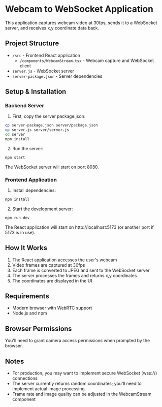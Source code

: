 # Webcam to WebSocket Application

This application captures webcam video at 30fps, sends it to a WebSocket server, and receives x,y coordinate data back.

## Project Structure

- `/src` - Frontend React application
  - `/components/WebcamStream.tsx` - Webcam capture and WebSocket client
- `server.js` - WebSocket server
- `server-package.json` - Server dependencies

## Setup & Installation

### Backend Server

1. First, copy the server package.json:
```bash
cp server-package.json server/package.json
cp server.js server/server.js
cd server
npm install
```

2. Run the server:
```bash
npm start
```

The WebSocket server will start on port 8080.

### Frontend Application

1. Install dependencies:
```bash
npm install
```

2. Start the development server:
```bash
npm run dev
```

The React application will start on http://localhost:5173 (or another port if 5173 is in use).

## How It Works

1. The React application accesses the user's webcam
2. Video frames are captured at 30fps
3. Each frame is converted to JPEG and sent to the WebSocket server
4. The server processes the frames and returns x,y coordinates
5. The coordinates are displayed in the UI

## Requirements

- Modern browser with WebRTC support
- Node.js and npm

## Browser Permissions

You'll need to grant camera access permissions when prompted by the browser.

## Notes

- For production, you may want to implement secure WebSocket (wss://) connections
- The server currently returns random coordinates; you'll need to implement actual image processing
- Frame rate and image quality can be adjusted in the WebcamStream component
